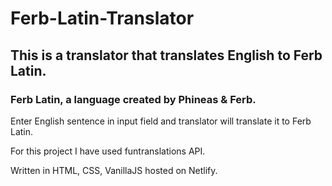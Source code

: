 # Ferb-Latin-Translator
 
## This is a translator that translates English to Ferb Latin.

### Ferb Latin, a language created by Phineas & Ferb.

Enter English sentence in input field and translator will translate it to Ferb Latin.

For this project I have used funtranslations API.

Written in HTML, CSS, VanillaJS hosted on Netlify.


